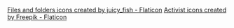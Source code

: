 <a href="https://www.flaticon.com/free-icons/files-and-folders" title="files and folders icons">Files and folders icons created by juicy_fish - Flaticon</a>
<a href="https://www.flaticon.com/free-icons/activist" title="activist icons">Activist icons created by Freepik - Flaticon</a>